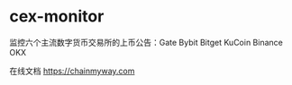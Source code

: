 # cex-monitor
监控六个主流数字货币交易所的上币公告：Gate Bybit Bitget KuCoin Binance OKX 

在线文档 https://chainmyway.com

